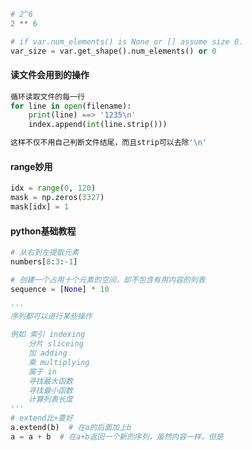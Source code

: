 ```python
# 2^6
2 ** 6

# if var.num_elements() is None or [] assume size 0.
var_size = var.get_shape().num_elements() or 0
```

#### 读文件会用到的操作

```python
循环读取文件的每一行
for line in open(filename):
    print(line) ==> '1235\n'
    index.append(int(line.strip()))

这样不仅不用自己判断文件结尾，而且strip可以去除'\n'
```

#### range妙用

```python
idx = range(0, 120)
mask = np.zeros(3327)
mask[idx] = 1
```

#### python基础教程

```python
# 从右到左提取元素
numbers[8:3:-1]

# 创建一个占用十个元素的空间，却不包含有用内容的列表
sequence = [None] * 10

'''
序列都可以进行某些操作

例如 索引 indexing
    分片 sliceing
    加 adding
    乘 multiplying
    属于 in
    寻找最大函数
    寻找最小函数
    计算列表长度
'''
# extend比+要好
a.extend(b)  # 在a的后面加上b
a = a + b  # 在a+b返回一个新的序列，虽然内容一样，但是
```
